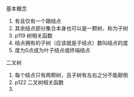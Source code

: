 基本概念
1. 有且仅有一个跟结点
2. 其余结点部分集合本身也可以是一颗树，称为子树
3. p119 树相关函数
4. 结点拥有的子树（应该就是子结点）数叫结点的度
5. 度为0点成为叶子结点或终端结点

二叉树
1. 每个结点只有两颗树，且子树有左右之分不能颠倒
2. p122 二叉树相关函数
3. 









